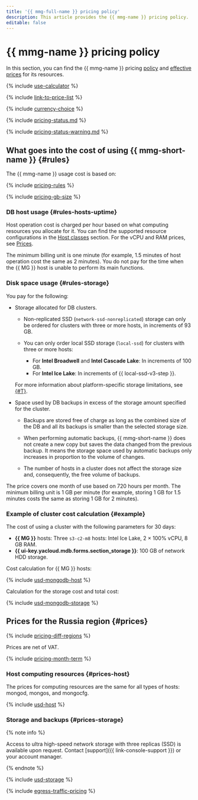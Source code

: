 ```yaml
---
title: '{{ mmg-full-name }} pricing policy'
description: This article provides the {{ mmg-name }} pricing policy.
editable: false
---
```


# {{ mmg-name }} pricing policy



In this section, you can find the {{ mmg-name }} pricing [policy](#rules) and [effective prices](#prices) for its resources.

{% include [use-calculator](../_includes/pricing/use-calculator.md) %}

{% include [link-to-price-list](../_includes/pricing/link-to-price-list.md) %}

{% include [currency-choice](../_includes/pricing/currency-choice.md) %}

{% include [pricing-status.md](../_includes/mdb/pricing-status.md) %}

{% include [pricing-status-warning.md](../_includes/mdb/pricing-status-warning.md) %}

## What goes into the cost of using {{ mmg-short-name }} {#rules}

The {{ mmg-name }} usage cost is based on:

{% include [pricing-rules](../_includes/mdb/pricing-rules.md) %}

{% include [pricing-gb-size](../_includes/pricing-gb-size.md) %}

### DB host usage {#rules-hosts-uptime}

Host operation cost is charged per hour based on what computing resources you allocate for it. You can find the supported resource configurations in the [Host classes](concepts/instance-types.md) section. For the vCPU and RAM prices, see [Prices](#prices).

The minimum billing unit is one minute (for example, 1.5 minutes of host operation cost the same as 2 minutes). You do not pay for the time when the {{ MG }} host is unable to perform its main functions.

### Disk space usage {#rules-storage}

You pay for the following:

* Storage allocated for DB clusters.


    * Non-replicated SSD (`network-ssd-nonreplicated`) storage can only be ordered for clusters with three or more hosts, in increments of 93 GB.

    * You can only order local SSD storage (`local-ssd`) for clusters with three or more hosts:
        * For **Intel Broadwell** and **Intel Cascade Lake**: In increments of 100 GB.
        * For **Intel Ice Lake**: In increments of {{ local-ssd-v3-step }}.

    For more information about platform-specific storage limitations, see [{#T}](./concepts/storage.md).


* Space used by DB backups in excess of the storage amount specified for the cluster.

    * Backups are stored free of charge as long as the combined size of the DB and all its backups is smaller than the selected storage size.

    * When performing automatic backups, {{ mmg-short-name }} does not create a new copy but saves the data changed from the previous backup. It means the storage space used by automatic backups only increases in proportion to the volume of changes.

    * The number of hosts in a cluster does not affect the storage size and, consequently, the free volume of backups.

The price covers one month of use based on 720 hours per month.  The minimum billing unit is 1 GB per minute (for example, storing 1 GB for 1.5 minutes costs the same as storing 1 GB for 2 minutes).

### Example of cluster cost calculation {#example}

The cost of using a cluster with the following parameters for 30 days:

* **{{ MG }}** hosts: Three `s3-c2-m8` hosts: Intel Ice Lake, 2 × 100% vCPU, 8 GB RAM.
* **{{ ui-key.yacloud.mdb.forms.section_storage }}**: 100 GB of network HDD storage.

Cost calculation for {{ MG }} hosts:



{% include [usd-mongodb-host](../_pricing_examples/managed-mongodb/usd-host.md) %}


Calculation for the storage cost and total cost:



{% include [usd-mongodb-storage](../_pricing_examples/managed-mongodb/usd-storage.md) %}



## Prices for the Russia region {#prices}

{% include [pricing-diff-regions](../_includes/pricing-diff-regions.md) %}


Prices are net of VAT.


{% include [pricing-month-term](../_includes/mdb/pricing-month-term.md) %}

### Host computing resources {#prices-host}

The prices for computing resources are the same for all types of hosts: mongod, mongos, and mongocfg.



{% include [usd-host](../_pricing/managed-mongodb/usd-host.md) %}



### Storage and backups {#prices-storage}


{% note info %}

Access to ultra high-speed network storage with three replicas (SSD) is available upon request. Contact [support]({{ link-console-support }}) or your account manager.

{% endnote %}




{% include [usd-storage](../_pricing/managed-mongodb/usd-storage.md) %}


{% include [egress-traffic-pricing](../_includes/egress-traffic-pricing.md) %}

